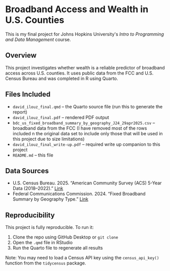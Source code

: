 # Broadband Access and Wealth in U.S. Counties

This is my final project for Johns Hopkins University's *Intro to Programming and Data Management* course.

## Overview

This project investigates whether wealth is a reliable predictor of broadband access across U.S. counties. It uses public data from the FCC and U.S. Census Bureau and was completed in R using Quarto.

## Files Included

- `david_ilouz_final.qmd` – the Quarto source file (run this to generate the report)
- `david_ilouz_final.pdf` – rendered PDF output
- `bdc_us_fixed_broadband_summary_by_geography_J24_29apr2025.csv` – broadband data from the FCC (I have removed most of the rows included n the original data set to include only those that will be used in this project due to size limitations)
- `david_ilouz_final_write-up.pdf` – required write up companion to this project
- `README.md` – this file

## Data Sources

- U.S. Census Bureau. 2025. “American Community Survey (ACS) 5-Year Data (2018–2022).” [Link](https://www.census.gov/data/developers/data-sets/acs-5year.html)
- Federal Communications Commission. 2024. “Fixed Broadband Summary by Geography Type.” [Link](https://broadbandmap.fcc.gov/data-download/nationwide-data)

## Reproducibility

This project is fully reproducible. To run it:
1. Clone the repo using GitHub Desktop or `git clone`
2. Open the `.qmd` file in RStudio
3. Run the Quarto file to regenerate all results

Note: You may need to load a Census API key using the `census_api_key()` function from the `tidycensus` package.
